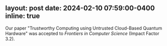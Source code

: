 layout: post
date: 2024-02-10 07:59:00-0400
inline: true
---

Our paper "Trustworthy Computing using Untrusted Cloud-Based Quantum Hardware" was accepted to *Frontiers in Computer Science* (Impact Factor 3.2).
